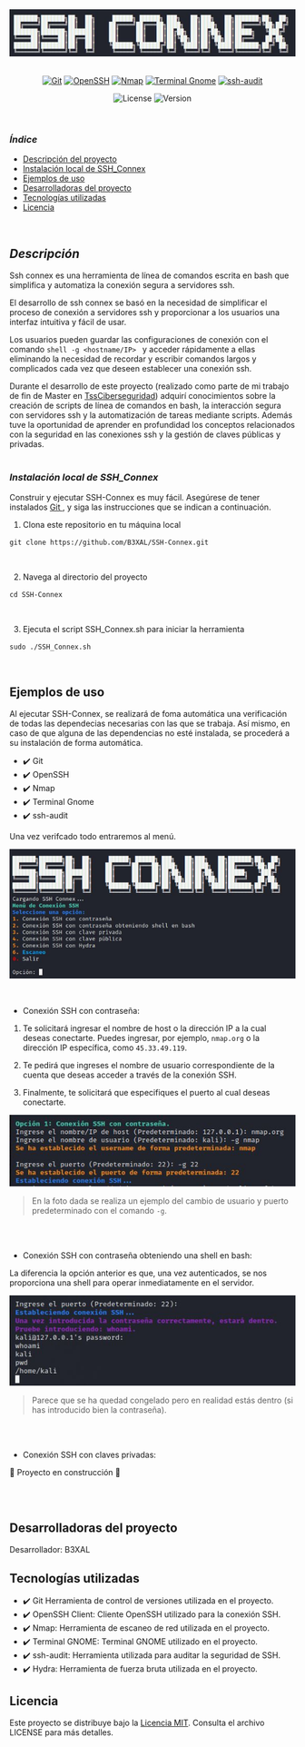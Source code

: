 <div align="center">
  <img src="https://github.com/B3XAL/SSH-Connex/blob/5441cb8f374a215bdfa6a3d84b76a70e57449fb7/ssh.JPG" alt="SSH-Connex">
</div>
<br>
<p align="center">
  <a href="https://git-scm.com/"><img src="https://img.shields.io/badge/Git-2C363F?style=for-the-badge&logo=git&logoColor=F05032" alt="Git"></a>
  <a href="https://www.openssh.com/"><img src="https://img.shields.io/badge/OpenSSH-000000?style=for-the-badge&logo=OpenSSH&logoColor=FFFFFF" alt="OpenSSH"></a>
  <a href="https://nmap.org/"><img src="https://img.shields.io/badge/Nmap-000000?style=for-the-badge&logo=nmap&logoColor=DC572E" alt="Nmap"></a>
  <a href="https://help.gnome.org/users/gnome-terminal/stable/"><img src="https://img.shields.io/badge/Terminal%20Gnome-2C3539?style=for-the-badge&logo=gnome&logoColor=FFFFFF" alt="Terminal Gnome"></a>
  <a href="https://github.com/arthepsy/ssh-audit"><img src="https://img.shields.io/badge/ssh--audit-000000?style=for-the-badge&logo=OpenSSH&logoColor=FFFFFF" alt="ssh-audit"></a>
</p>
<!-- <br> -->
<p align="center">
  <img src="https://img.shields.io/badge/License-MIT-blue.svg" alt="License">
  <img src="https://img.shields.io/badge/Version-1.0-green.svg" alt="Version">
</p>
<br>

### ***Índice***

* [Descripción del proyecto](#descripción)
* [Instalación local de SSH_Connex](#instalación-local-de-ssh_connex)
* [Ejemplos de uso](#ejemplos-de-uso)
* [Desarrolladoras del proyecto](#desarrolladoras-del-proyecto)
* [Tecnologías utilizadas](#tecnologías-utilizadas)
* [Licencia](#licencia)


<br>

## ***Descripción***

Ssh connex es una herramienta de línea de comandos escrita en bash que simplifica y automatiza la conexión segura a servidores ssh.

El desarrollo de ssh connex se basó en la necesidad de simplificar el proceso de conexión a servidores ssh y proporcionar a los usuarios una interfaz intuitiva y fácil de usar.

Los usuarios pueden guardar las configuraciones de conexión con el comando   ```shell -g <hostname/IP> ```   y acceder rápidamente a ellas eliminando la necesidad de recordar y escribir comandos largos y complicados cada vez que deseen establecer una conexión ssh.

Durante el desarrollo de este proyecto (realizado como parte de mi trabajo de fin de Master en [TssCiberseguridad](https://tssciberseguridad.com/)) adquirí conocimientos sobre la creación de scripts de línea de comandos en bash, la interacción segura con servidores ssh y la automatización de tareas mediante scripts. Además tuve la oportunidad de aprender en profundidad los conceptos relacionados con la seguridad en las conexiones ssh y la gestión de claves públicas y privadas.
<br>
<br>

### ***Instalación local de SSH_Connex***

Construir y ejecutar SSH-Connex es muy fácil. Asegúrese de tener instalados [ Git ](https://git-scm.com/book/es/v2/Inicio---Sobre-el-Control-de-Versiones-Instalaci%C3%B3n-de-Git), y siga las instrucciones que se indican a continuación. 

 1. Clona este repositorio en tu máquina local
```shell
git clone https://github.com/B3XAL/SSH-Connex.git
 ```
 <br>
 
 2. Navega al directorio del proyecto
```shell
cd SSH-Connex
```
<br>

 3. Ejecuta el script SSH_Connex.sh para iniciar la herramienta
```shell
sudo ./SSH_Connex.sh
```
<br>

## Ejemplos de uso

Al ejecutar SSH-Connex, se realizará de foma automática una verificación de todas las dependecias necesarias con las que se trabaja.
Así mismo, en caso de que alguna de las dependencias no esté instalada, se procederá a su instalación de forma automática.

- ✔️ Git
- ✔️ OpenSSH
- ✔️ Nmap
- ✔️ Terminal Gnome
- ✔️ ssh-audit

Una vez verifcado todo entraremos al menú.
<p align="center">
  <img src="https://github.com/B3XAL/SSH-Connex/blob/9efaaa986697d725fe01481a0fc6fd54173df9cd/Men%C3%BA.JPG" alt="SSH-Connex Menú">
</p>

<br>

* Conexión SSH con contraseña:

1. Te solicitará ingresar el nombre de host o la dirección IP a la cual deseas conectarte. Puedes ingresar, por ejemplo, `nmap.org` o la dirección IP específica, como `45.33.49.119`. 

2. Te pedirá que ingreses el nombre de usuario correspondiente de la cuenta que deseas acceder a través de la conexión SSH.

3. Finalmente, te solicitará que especifiques el puerto al cual deseas conectarte.

<p align="center">
  <img src="https://github.com/B3XAL/SSH-Connex/blob/a72c6c684bfd97fd055c62093450666ea8870ec7/Conexion%20ssh1.JPG" alt="SSH Contraseña">
</p>

> En la foto dada se realiza un ejemplo del cambio de usuario y puerto predeterminado con el comando `-g`.

<br>
<br>

* Conexión SSH con contraseña obteniendo una shell en bash:

La diferencia la opción anterior es que, una vez autenticados, se nos proporciona una shell para operar inmediatamente en el servidor.
<p align="center">
  <img src="https://github.com/B3XAL/SSH-Connex/blob/0d171c1ae302eb35d9032e1cb37faea2a2c8868c/shell.JPG" alt="SSH Shell">
</p>

> Parece que se ha quedad congelado pero en realidad estás dentro (si has introducido bien la contraseña).

<br>
<br>

* Conexión SSH con claves privadas:

:construction: Proyecto en construcción :construction:

<br>
<br>


## Desarrolladoras del proyecto

Desarrollador: B3XAL

## Tecnologías utilizadas

- ✔️ Git Herramienta de control de versiones utilizada en el proyecto.
- ✔️ OpenSSH Client: Cliente OpenSSH utilizado para la conexión SSH.
- ✔️ Nmap: Herramienta de escaneo de red utilizada en el proyecto.
- ✔️ Terminal GNOME: Terminal GNOME utilizado en el proyecto.
- ✔️ ssh-audit: Herramienta utilizada para auditar la seguridad de SSH.
- ✔️ Hydra: Herramienta de fuerza bruta utilizada en el proyecto.


## Licencia

Este proyecto se distribuye bajo la [Licencia MIT](LICENSE). Consulta el archivo LICENSE para más detalles.




